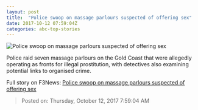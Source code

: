 ```yaml
---
layout: post
title:  "Police swoop on massage parlours suspected of offering sex"
date: 2017-10-12 07:59:04Z
categories: abc-top-stories
---
```


![Police swoop on massage parlours suspected of offering sex](http://www.abc.net.au/news/image/9044180-1x1-700x700.jpg)

Police raid seven massage parlours on the Gold Coast that were allegedly operating as fronts for illegal prostitution, with detectives also examining potential links to organised crime.


Full story on F3News: [Police swoop on massage parlours suspected of offering sex](http://www.f3nws.com/n/ajheBB)

> Posted on: Thursday, October 12, 2017 7:59:04 AM
